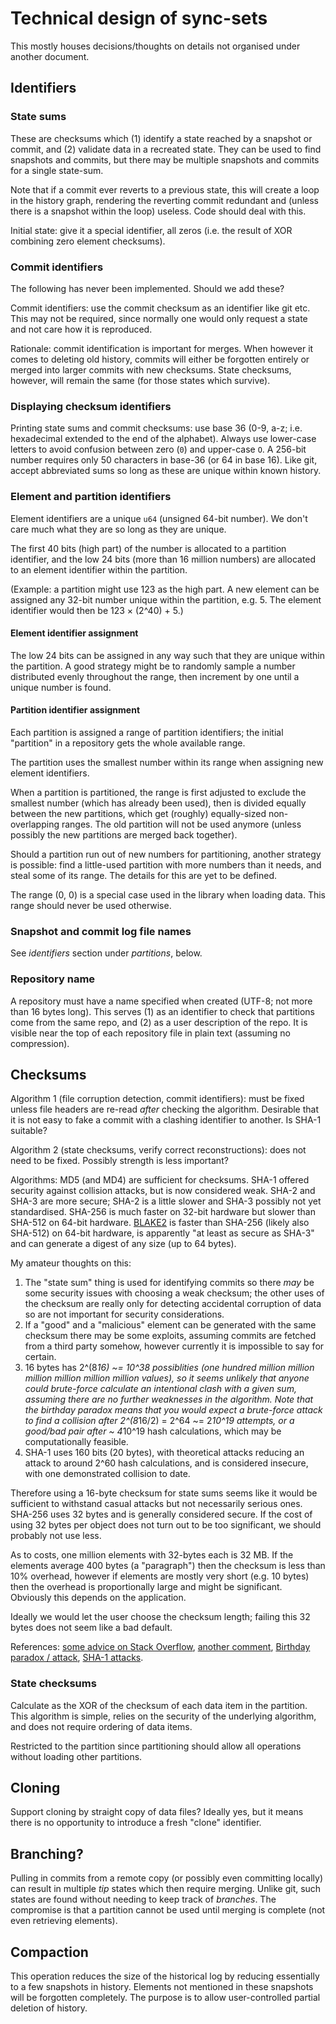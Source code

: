 <!-- This Source Code Form is subject to the terms of the Mozilla Public
   - License, v. 2.0. If a copy of the MPL was not distributed with this
   - file, You can obtain one at http://mozilla.org/MPL/2.0/. -->

Technical design of sync-sets
====================

This mostly houses decisions/thoughts on details not organised under another
document.

Identifiers
------------------

### State sums

These are checksums which (1) identify a state reached by a snapshot
or commit, and (2) validate data in a recreated state. They can be used to find
snapshots and commits, but there may be multiple snapshots and commits for a
single state-sum.

Note that if a commit ever reverts to a previous state, this will create a loop
in the history graph, rendering the reverting commit redundant and (unless
there is a snapshot within the loop) useless. Code should deal with this.

Initial state: give it a special identifier, all zeros (i.e. the result of XOR
combining zero element checksums).

### Commit identifiers

The following has never been implemented. Should we add these?

Commit identifiers: use the commit checksum as an identifier like git etc.
This may not be required, since normally one would only request a state and not
care how it is reproduced.

Rationale: commit identification is important for merges. When however it comes
to deleting old history, commits will either be forgotten entirely or merged
into larger commits with new checksums. State checksums, however, will remain
the same (for those states which survive).

### Displaying checksum identifiers

Printing state sums and commit checksums: use base 36 (0-9, a-z; i.e.
hexadecimal extended to the end of the alphabet). Always use lower-case letters
to avoid confusion between zero (`0`) and upper-case `O`. A 256-bit number
requires only 50 characters in base-36 (or 64 in base 16). Like git, accept
abbreviated sums so long as these are unique within known history.

### Element and partition identifiers

Element identifiers are a unique `u64` (unsigned 64-bit number). We don't care
much what they are so long as they are unique.

The first 40 bits (high part) of the number is allocated to a partition
identifier, and the low 24 bits (more than 16 million numbers) are allocated
to an element identifier within the partition.

(Example: a partition might use 123 as the high part. A new element can be
assigned any 32-bit number unique within the partition, e.g. 5. The element
identifier would then be 123 × (2^40) + 5.)

#### Element identifier assignment

The low 24 bits can be assigned in any way such that they are unique within the
partition. A good strategy might be to randomly sample a number distributed
evenly throughout the range, then increment by one until a unique number is
found.

#### Partition identifier assignment

Each partition is assigned a range of partition identifiers; the initial
"partition" in a repository gets the whole available range.

The partition uses the smallest number within its range when assigning new
element identifiers.

When a partition is partitioned, the range is first adjusted to exclude the
smallest number (which has already been used), then is divided equally between
the new partitions, which get (roughly) equally-sized non-overlapping ranges.
The old partition will not be used anymore (unless possibly the new partitions
are merged back together).

Should a partition run out of new numbers for partitioning, another strategy is
possible: find a little-used partition with more numbers than it needs, and
steal some of its range. The details for this are yet to be defined.

The range (0, 0) is a special case used in the library when loading data. This
range should never be used otherwise.


### Snapshot and commit log file names

See *identifiers* section under *partitions*, below.

### Repository name

A repository must have a name specified when created (UTF-8; not more than 16
bytes long). This serves (1) as an identifier to check that partitions come
from the same repo, and (2) as a user description of the repo. It is visible
near the top of each repository file in plain text (assuming no compression).


Checksums
----------------------

Algorithm 1 (file corruption detection, commit identifiers): must be fixed
unless file headers are re-read *after* checking the algorithm. Desirable that
it is not easy to fake a commit with a clashing identifier to another. Is SHA-1
suitable?

Algorithm 2 (state checksums, verify correct reconstructions): does not need
to be fixed. Possibly strength is less important?

Algorithms: MD5 (and MD4) are sufficient for checksums. SHA-1 offered
security against collision attacks, but is now considered weak. SHA-2 and SHA-3
are more secure; SHA-2 is a little slower and SHA-3 possibly not yet
standardised. SHA-256 is much faster on 32-bit hardware but slower than SHA-512
on 64-bit hardware. [BLAKE2](https://blake2.net/) is faster than SHA-256
(likely also SHA-512) on 64-bit hardware, is apparently "at least as secure as
SHA-3" and can generate a digest of any size (up to 64 bytes).

My amateur thoughts on this:

1.  The "state sum" thing is used for identifying commits so there *may* be
    some security issues with choosing a weak checksum; the other uses of the
    checksum are really only for detecting accidental corruption of data so are
    not important for security considerations.
2.  If a "good" and a "malicious" element can be generated with the same
    checksum there may be some exploits, assuming commits are fetched from a
    third party somehow, however currently it is impossible to say for certain.
3.  16 bytes has 2^(8*16) ~= 10^38 possiblities (one hundred million million
    million million million million values), so it seems unlikely that anyone
    could brute-force calculate an intentional clash with a given sum,
    *assuming there are no further weaknesses in the algorithm*. Note that the
    birthday paradox means that you would expect a brute-force attack to find a
    collision after 2^(8*16/2) = 2^64 ~= 2*10^19 attempts, or a good/bad pair
    after ~ 4*10^19 hash calculations, which may be computationally feasible.
3.  SHA-1 uses 160 bits (20 bytes), with theoretical attacks reducing an attack
    to around 2^60 hash calculations, and is considered insecure, with one
    demonstrated collision to date.

Therefore using a 16-byte checksum for state sums seems like it would be
sufficient to withstand casual attacks but not necessarily serious ones.
SHA-256 uses 32 bytes and is generally considered secure. If the cost of using
32 bytes per object does not turn out to be too significant, we should probably
not use less.

As to costs, one million elements with 32-bytes each is 32 MB. If the elements
average 400 bytes (a "paragraph") then the checksum is less than 10% overhead,
however if elements are mostly very short (e.g. 10 bytes) then the overhead is
proportionally large and might be significant. Obviously this depends on the
application.

Ideally we would let the user choose the checksum length; failing
this 32 bytes does not seem like a bad default.

References:
[some advice on Stack Overflow](http://stackoverflow.com/a/5003438/314345),
[another comment](http://stackoverflow.com/a/23444843/314345),
[Birthday paradox / attack](https://en.wikipedia.org/wiki/Birthday_attack),
[SHA-1 attacks](https://en.wikipedia.org/wiki/SHA-1#Attacks).

### State checksums

Calculate as the XOR of the checksum of each data item in the partition. This
algorithm is simple, relies on the security of the underlying algorithm, and
does not require ordering of data items.

Restricted to the partition since partitioning should allow all operations
without loading other partitions.


Cloning
----------

Support cloning by straight copy of data files? Ideally yes, but it means there
is no opportunity to introduce a fresh "clone" identifier.


Branching?
--------------

Pulling in commits from a remote copy (or possibly even committing locally) can
result in multiple *tip* states which then require merging. Unlike git, such
states are found without needing to keep track of *branches*. The compromise is
that a partition cannot be used until merging is complete (not even retrieving
elements).


Compaction
---------------

This operation reduces the size of the historical log by reducing essentially
to a few snapshots in history. Elements not mentioned in these snapshots will
be forgotten completely. The purpose is to allow user-controlled partial
deletion of history.

